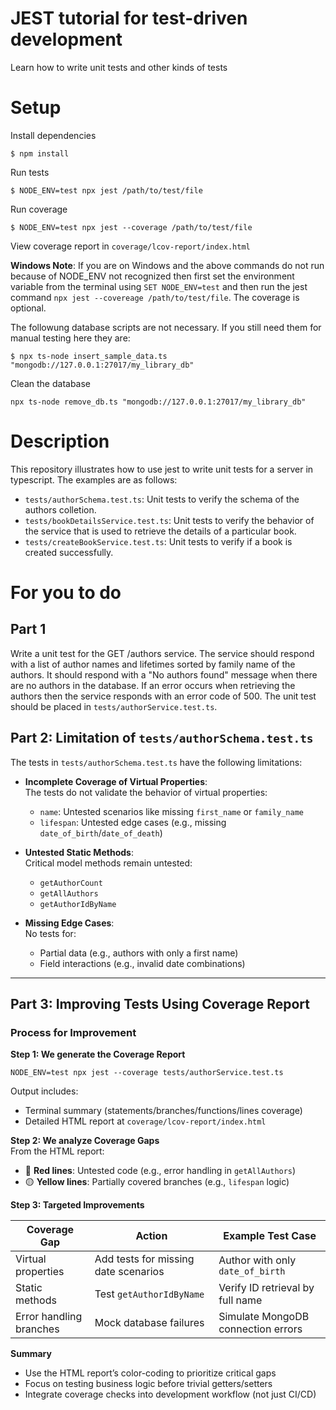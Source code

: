# JEST tutorial for test-driven development
Learn how to write unit tests and other kinds of tests

# Setup

Install dependencies

`$ npm install`

Run tests

`$ NODE_ENV=test npx jest /path/to/test/file`

Run coverage

`$ NODE_ENV=test npx jest --coverage /path/to/test/file`

View coverage report in `coverage/lcov-report/index.html`

**Windows Note**: If you are on Windows and the above commands do not run
because of NODE_ENV not recognized then first set the environment variable from the terminal using `SET NODE_ENV=test` and then
run the jest command `npx jest --covereage /path/to/test/file`. The coverage is optional.

The followung database scripts are not necessary. If you still need
them for manual testing here they are:

`$ npx ts-node insert_sample_data.ts "mongodb://127.0.0.1:27017/my_library_db"`

Clean the database

`npx ts-node remove_db.ts "mongodb://127.0.0.1:27017/my_library_db"`

# Description

This repository illustrates how to use jest to write unit tests 
for a server in typescript. The examples are as follows:

- `tests/authorSchema.test.ts`: Unit tests to verify the schema of the authors colletion. 
- `tests/bookDetailsService.test.ts`: Unit tests to verify the behavior of the service that is used to retrieve the details of a particular book.
- `tests/createBookService.test.ts`: Unit tests to verify if a book is created successfully.

# For you to do

## Part 1

Write a unit test for the GET /authors service. 
The service should respond with a list of author names and lifetimes sorted by family name of the authors. It should respond
with a "No authors found" message when there are no authors in the database. If an error occurs when retrieving the authors then the
service responds with an error code of 500. The unit test
should be placed in `tests/authorService.test.ts`.

## Part 2: Limitation of `tests/authorSchema.test.ts`

The tests in `tests/authorSchema.test.ts` have the following limitations:

- **Incomplete Coverage of Virtual Properties**:  
  The tests do not validate the behavior of virtual properties:
  - `name`: Untested scenarios like missing `first_name` or `family_name`
  - `lifespan`: Untested edge cases (e.g., missing `date_of_birth`/`date_of_death`)

- **Untested Static Methods**:  
  Critical model methods remain untested:
  - `getAuthorCount`
  - `getAllAuthors`
  - `getAuthorIdByName`

- **Missing Edge Cases**:  
  No tests for:
  - Partial data (e.g., authors with only a first name)
  - Field interactions (e.g., invalid date combinations)

---

## Part 3: Improving Tests Using Coverage Report

### Process for Improvement

**Step 1: We generate the Coverage Report**  
```
NODE_ENV=test npx jest --coverage tests/authorService.test.ts
```
Output includes:
- Terminal summary (statements/branches/functions/lines coverage)
- Detailed HTML report at `coverage/lcov-report/index.html`

**Step 2: We analyze Coverage Gaps**  
From the HTML report:
- 🔴 **Red lines**: Untested code (e.g., error handling in `getAllAuthors`)
- 🟡 **Yellow lines**: Partially covered branches (e.g., `lifespan` logic)

**Step 3: Targeted Improvements**  

| Coverage Gap                | Action                               | Example Test Case                   |
|-----------------------------|--------------------------------------|--------------------------------------|
| Virtual properties           | Add tests for missing date scenarios | Author with only `date_of_birth`     |
| Static methods               | Test `getAuthorIdByName`             | Verify ID retrieval by full name    |
| Error handling branches      | Mock database failures               | Simulate MongoDB connection errors  |


**Summary**

- Use the HTML report’s color-coding to prioritize critical gaps
- Focus on testing business logic before trivial getters/setters
- Integrate coverage checks into development workflow (not just CI/CD)
